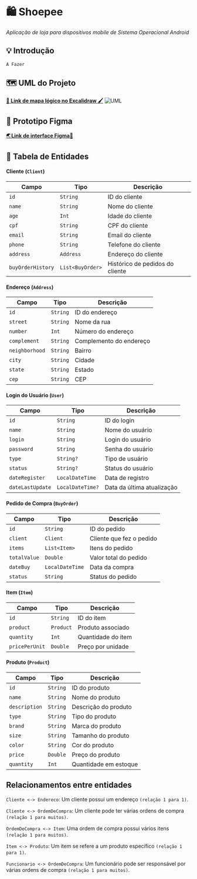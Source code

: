 # 🛍️ Shoepee
_Aplicação de loja para dispositivos mobile de Sistema Operacional Android_

## 💡 Introdução
`A Fazer`

## 🗺️ UML do Projeto
[**🧠 Link de mapa lógico no Excalidraw 🖌️**]()
![UML](https://github.com/user-attachments/assets/2eb36f89-89f7-48de-9e1a-3817088c2d99)

## 🤖 Prototipo Figma
[🌏**Link de interface Figma**🎨](https://www.figma.com/design/2hMOdfr9efI621MKYYTabq/Shoepee-Prototype?node-id=0-1&p=f&t=NtROQv8dYVv8bcpR-0)


## 🎲 Tabela de Entidades
#### Cliente (`Client`)

| Campo               | Tipo               | Descrição                           |
|---------------------|--------------------|-------------------------------------|
| `id`                | `String`           | ID do cliente                       |
| `name`              | `String`           | Nome do cliente                     |
| `age`               | `Int`              | Idade do cliente                    |
| `cpf`               | `String`           | CPF do cliente                      |
| `email`             | `String`           | Email do cliente                    |
| `phone`             | `String`           | Telefone do cliente                 |
| `address`           | `Address`          | Endereço do cliente                 |
| `buyOrderHistory`   | `List<BuyOrder>`   | Histórico de pedidos do cliente     |

#### Endereço (`Address`)

| Campo               | Tipo               | Descrição                           |
|---------------------|--------------------|-------------------------------------|
| `id`                | `String`           | ID do endereço                      |
| `street`            | `String`           | Nome da rua                         |
| `number`            | `Int`              | Número do endereço                  |
| `complement`        | `String`           | Complemento do endereço             |
| `neighborhood`      | `String`           | Bairro                              |
| `city`              | `String`           | Cidade                              |
| `state`             | `String`           | Estado                              |
| `cep`               | `String`           | CEP                                 |

#### Login do Usuário (`User`)

| Campo               | Tipo               | Descrição                           |
|---------------------|--------------------|-------------------------------------|
| `id`                | `String`           | ID do login                         |
| `name`              | `String`           | Nome do usuário                     |
| `login`             | `String`           | Login do usuário                    |
| `password`          | `String`           | Senha do usuário                    |
| `type`              | `String?`          | Tipo de usuário                     |
| `status`            | `String?`          | Status do usuário                   |
| `dateRegister`      | `LocalDateTime`    | Data de registro                    |
| `dateLastUpdate`    | `LocalDateTime?`   | Data da última atualização          |

#### Pedido de Compra (`BuyOrder`)

| Campo               | Tipo               | Descrição                           |
|---------------------|--------------------|-------------------------------------|
| `id`                | `String`           | ID do pedido                        |
| `client`            | `Client`           | Cliente que fez o pedido            |
| `items`             | `List<Item>`       | Itens do pedido                     |
| `totalValue`        | `Double`           | Valor total do pedido               |
| `dateBuy`           | `LocalDateTime`    | Data da compra                      |
| `status`            | `String`           | Status do pedido                    |

#### Item (`Item`)

| Campo               | Tipo               | Descrição                           |
|---------------------|--------------------|-------------------------------------|
| `id`                | `String`           | ID do item                          |
| `product`           | `Product`          | Produto associado                   |
| `quantity`          | `Int`              | Quantidade do item                  |
| `pricePerUnit`      | `Double`           | Preço por unidade                   |

#### Produto (`Product`)

| Campo               | Tipo               | Descrição                           |
|---------------------|--------------------|-------------------------------------|
| `id`                | `String`           | ID do produto                       |
| `name`              | `String`           | Nome do produto                     |
| `description`       | `String`           | Descrição do produto                |
| `type`              | `String`           | Tipo do produto                     |
| `brand`             | `String`           | Marca do produto                    |
| `size`              | `String`           | Tamanho do produto                  |
| `color`             | `String`           | Cor do produto                      |
| `price`             | `Double`           | Preço do produto                    |
| `quantity`          | `Int`              | Quantidade em estoque               |

## Relacionamentos entre entidades
`Cliente <-> Endereco`: Um cliente possui um endereço `(relação 1 para 1)`.

`Cliente <-> OrdemDeCompra`: Um cliente pode ter várias ordens de compra `(relação 1 para muitos)`.

`OrdemDeCompra <-> Item`: Uma ordem de compra possui vários itens `(relação 1 para muitos)`.

`Item <-> Produto`: Um item se refere a um produto específico `(relação 1 para 1)`.

`Funcionario <-> OrdemDeCompra`: Um funcionário pode ser responsável por várias ordens de compra `(relação 1 para muitos)`.
